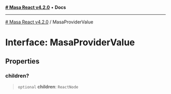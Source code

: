 [**# Masa React v4.2.0**](../README.md) • **Docs**

***

[# Masa React v4.2.0](../globals.md) / MasaProviderValue

# Interface: MasaProviderValue

## Properties

### children?

> `optional` **children**: `ReactNode`
